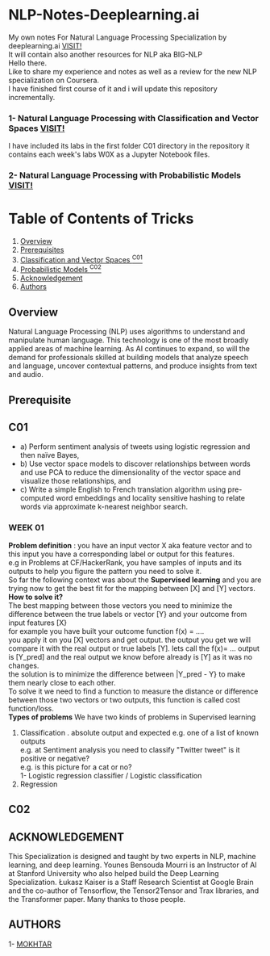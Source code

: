 # NLP-Notes-Deeplearning.ai
My own notes For Natural Language Processing Specialization by deeplearning.ai [VISIT!](https://www.coursera.org/specializations/natural-language-processing)  
It will contain also another resources for NLP aka BIG-NLP  
Hello there.  
Like to share my experience and notes as well as a review for the new NLP specialization on Coursera.  
I have finished first course of it and i will update this repository incrementally.  
### 1- Natural Language Processing with Classification and Vector Spaces [VISIT!](https://www.coursera.org/learn/classification-vector-spaces-in-nlp)  
I have included its labs in the first folder C01 directory in the repository it contains each week's labs W0X as a Jupyter Notebook files.

### 2- Natural Language Processing with Probabilistic Models [VISIT!](https://www.coursera.org/learn/probabilistic-models-in-nlp)  

# Table of Contents of Tricks
1. [Overview](#Overview)
2. [Prerequisites](#Prerequisite)
3. [Classification and Vector Spaces <sup>C01</sup>](#C01)
4. [Probabilistic Models <sup>C02</sup>](#C02)
5. [Acknowledgement](#ACKNOWLEDGEMENT)
6. [Authors](#AUTHORS)

## Overview
Natural Language Processing (NLP) uses algorithms to understand and manipulate human language. This technology is one of the most broadly applied areas of machine learning. As AI continues to expand, so will the demand for professionals skilled at building models that analyze speech and language, uncover contextual patterns, and produce insights from text and audio.


## Prerequisite
## C01
- a) Perform sentiment analysis of tweets using logistic regression and then naïve Bayes, 
- b) Use vector space models to discover relationships between words and use PCA to reduce the dimensionality of the vector space and visualize those relationships, and
- c) Write a simple English to French translation algorithm using pre-computed word embeddings and locality sensitive hashing to relate words via approximate k-nearest neighbor search.
### WEEK 01 
<b>Problem definition</b> : you have an input vector X aka feature vector and to this input you have a corresponding label or output for this features.  
e.g in Problems at CF/HackerRank, you have samples of inputs and its outputs to help you figure the pattern you need to solve it.  
So far the following context was about the <b>Supervised learning</b> and you are trying now to get the best fit for the mapping between [X] and [Y] vectors.  
<b>How to solve it?</b>  
The best mapping between those vectors you need to minimize the difference between the true labels or vector [Y} and your outcome from input features [X}  
for example you have built your outcome function f(x) = ....   
you apply it on you [X] vectors and get output. the output you get we will compare it with the real output or true labels [Y].
lets call the f(x)= ... output is [Y_pred] and the real output we know before already is [Y] as it was no changes.  
the solution is to minimize the difference between |Y_pred - Y} to make them nearly close to each other.  
To solve it we need to find a function to measure the distance or difference between those two vectors or two outputs, this function is called cost function/loss.  
<b>Types of problems</b> We have two kinds of problems in Supervised learning   
1) Classification . absolute output and expected e.g. one of a list of known outputs  
e.g. at Sentiment analysis you need to classify "Twitter tweet" is it positive or negative?  
e.g. is this picture for a cat or no?  
1- Logistic regression classifier / Logistic classification   
2) Regression  
## C02

###

###
## ACKNOWLEDGEMENT
This Specialization is designed and taught by two experts in NLP, machine learning, and deep learning. Younes Bensouda Mourri is an Instructor of AI at Stanford University who also helped build the Deep Learning Specialization. Łukasz Kaiser is a Staff Research Scientist at Google Brain and the co-author of Tensorflow, the Tensor2Tensor and Trax libraries, and the Transformer paper.
Many thanks to those people.  

## AUTHORS
1- [MOKHTAR](https://github.com/mohamed-mokhtar)
